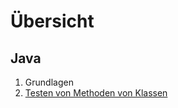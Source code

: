 # Übersicht
## Java
1. Grundlagen
1. [Testen von Methoden von Klassen](java/TestFunctionsForClasses.md)
